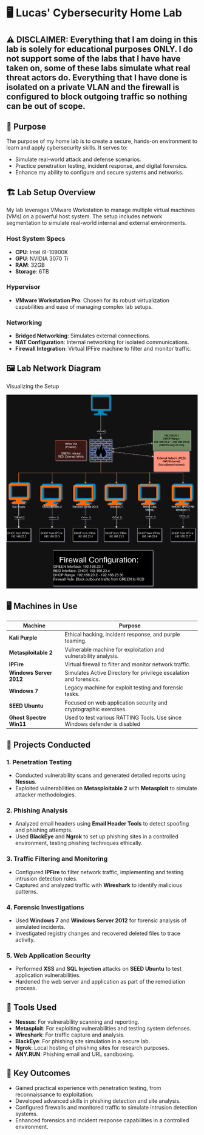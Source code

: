 # 🖥️ Lucas' Cybersecurity Home Lab

## ⚠️ DISCLAIMER: Everything that I am doing in this lab is solely for educational purposes ONLY. I do not support some of the labs that I have have taken on, some of these labs simulate what real threat actors do. Everything that I have done is isolated on a private VLAN and the firewall is configured to block outgoing traffic so nothing can be out of scope. 






## 📜 Purpose
The purpose of my home lab is to create a secure, hands-on environment to learn and apply cybersecurity skills. It serves to:

- Simulate real-world attack and defense scenarios.
- Practice penetration testing, incident response, and digital forensics.
- Enhance my ability to configure and secure systems and networks.

## 🏗️ Lab Setup Overview
My lab leverages VMware Workstation to manage multiple virtual machines (VMs) on a powerful host system. The setup includes network segmentation to simulate real-world internal and external environments.

### Host System Specs
- **CPU**: Intel i9-10900K
- **GPU**: NVIDIA 3070 Ti
- **RAM**: 32GB
- **Storage**: 6TB

### Hypervisor
- **VMware Workstation Pro**: Chosen for its robust virtualization capabilities and ease of managing complex lab setups.

### Networking
- **Bridged Networking**: Simulates external connections.
- **NAT Configuration**: Internal networking for isolated communications.
- **Firewall Integration**: Virtual IPFire machine to filter and monitor traffic.

## 🖼️ Lab Network Diagram
Visualizing the Setup  

![Lab Network Diagram](https://github.com/CipherLucas/PwnPlayground/blob/main/PwnPlayground.drawio.png) 

## 🖥️ Machines in Use

| Machine              | Purpose                                                                      |
|----------------------|------------------------------------------------------------------------------|
| **Kali Purple**       | Ethical hacking, incident response, and purple teaming.                      |
| **Metasploitable 2**  | Vulnerable machine for exploitation and vulnerability analysis.              |
| **IPFire**            | Virtual firewall to filter and monitor network traffic.                       |
| **Windows Server 2012** | Simulates Active Directory for privilege escalation and forensics.           |
| **Windows 7**         | Legacy machine for exploit testing and forensic tasks.                       |
| **SEED Ubuntu**       | Focused on web application security and cryptographic exercises.             |
| **Ghost Spectre Win11** | Used to test various RATTING Tools. Use since Windows defender is disabled |
## 🔬 Projects Conducted

### 1. Penetration Testing
- Conducted vulnerability scans and generated detailed reports using **Nessus**.
- Exploited vulnerabilities on **Metasploitable 2** with **Metasploit** to simulate attacker methodologies.

### 2. Phishing Analysis
- Analyzed email headers using **Email Header Tools** to detect spoofing and phishing attempts.
- Used **BlackEye** and **Ngrok** to set up phishing sites in a controlled environment, testing phishing techniques ethically.

### 3. Traffic Filtering and Monitoring
- Configured **IPFire** to filter network traffic, implementing and testing intrusion detection rules.
- Captured and analyzed traffic with **Wireshark** to identify malicious patterns.

### 4. Forensic Investigations
- Used **Windows 7** and **Windows Server 2012** for forensic analysis of simulated incidents.
- Investigated registry changes and recovered deleted files to trace activity.

### 5. Web Application Security
- Performed **XSS** and **SQL Injection** attacks on **SEED Ubuntu** to test application vulnerabilities.
- Hardened the web server and application as part of the remediation process.

## 🔧 Tools Used

- **Nessus**: For vulnerability scanning and reporting.
- **Metasploit**: For exploiting vulnerabilities and testing system defenses.
- **Wireshark**: For traffic capture and analysis.
- **BlackEye**: For phishing site simulation in a secure lab.
- **Ngrok**: Local hosting of phishing sites for research purposes.
- **ANY.RUN**: Phishing email and URL sandboxing.

## 🌟 Key Outcomes

- Gained practical experience with penetration testing, from reconnaissance to exploitation.
- Developed advanced skills in phishing detection and site analysis.
- Configured firewalls and monitored traffic to simulate intrusion detection systems.
- Enhanced forensics and incident response capabilities in a controlled environment.
